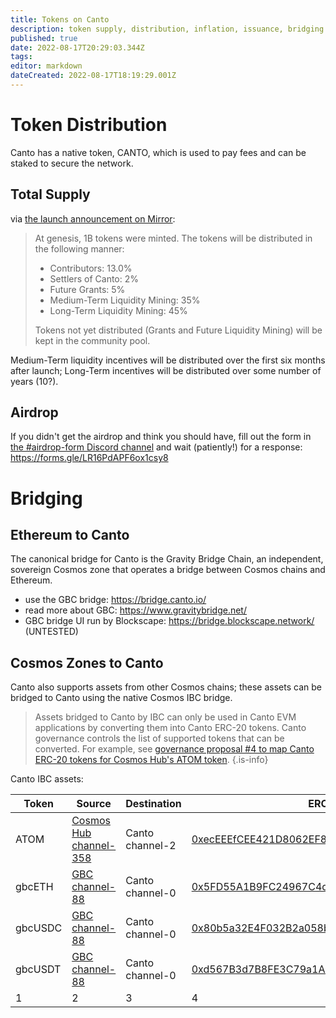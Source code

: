 ```yaml
---
title: Tokens on Canto
description: token supply, distribution, inflation, issuance, bridging
published: true
date: 2022-08-17T20:29:03.344Z
tags: 
editor: markdown
dateCreated: 2022-08-17T18:19:29.001Z
---
```





# Token Distribution

Canto has a native token, CANTO, which is used to pay fees and can be staked to secure the network.

## Total Supply

via [the launch announcement on Mirror](https://mirror.xyz/0x4CeD9817cAD891aEFfbF5Fb7DcB6f3c6aEBd4228/6UtxzGXsyCt6onAZjqwinAlQXhmq41Ow9o5SvPRkNKo):

>At genesis, 1B tokens were minted. The tokens will be distributed in the following manner:
> - Contributors: 13.0%
> - Settlers of Canto: 2%
> - Future Grants: 5%
> - Medium-Term Liquidity Mining: 35%
> - Long-Term Liquidity Mining: 45%
>
> Tokens not yet distributed (Grants and Future Liquidity Mining) will be kept in the 
> community pool.

Medium-Term liquidity incentives will be distributed over the first six months after launch; Long-Term incentives will be distributed over some number of years (10?).

## Airdrop

If you didn't get the airdrop and think you should have, fill out the form in [the #airdrop-form Discord channel](https://discord.com/channels/993968517906960445/1009274306133508147) and wait (patiently!) for a response: https://forms.gle/LR16PdAPF6ox1csy8


# Bridging
## Ethereum to Canto

The canonical bridge for Canto is the Gravity Bridge Chain, an independent, sovereign Cosmos zone that operates a bridge between Cosmos chains and Ethereum.

- use the GBC bridge: https://bridge.canto.io/
- read more about GBC: https://www.gravitybridge.net/
- GBC bridge UI run by Blockscape: https://bridge.blockscape.network/ (UNTESTED)

## Cosmos Zones to Canto

Canto also supports assets from other Cosmos chains; these assets can be bridged to Canto using the native Cosmos IBC bridge.

> Assets bridged to Canto by IBC can only be used in Canto EVM applications by converting them into Canto ERC-20 tokens.  Canto governance controls the list of supported tokens that can be converted.  For example, see [governance proposal #4 to map Canto ERC-20 tokens for Cosmos Hub's ATOM token](https://governance.canto.io/).
{.is-info}

Canto IBC assets:

| Token | Source | Destination | ERC-20 |
|---|---|---|---|
| ATOM | [Cosmos Hub channel-358](https://www.mintscan.io/cosmos/relayers/channel-358) | Canto channel-2 |  [0xecEEEfCEE421D8062EF8d6b4D814efe4dc898265](https://evm.explorer.canto.io/token/0xecEEEfCEE421D8062EF8d6b4D814efe4dc898265/) |
| gbcETH  | [GBC channel-88](https://www.mintscan.io/gravity-bridge/relayers/channel-88) | Canto channel-0 |  [0x5FD55A1B9FC24967C4dB09C513C3BA0DFa7FF687](https://evm.explorer.canto.io/token/0x5FD55A1B9FC24967C4dB09C513C3BA0DFa7FF687/) |
| gbcUSDC | [GBC channel-88](https://www.mintscan.io/gravity-bridge/relayers/channel-88) | Canto channel-0 | [0x80b5a32E4F032B2a058b4F29EC95EEfEEB87aDcd](https://evm.explorer.canto.io/token/0x80b5a32E4F032B2a058b4F29EC95EEfEEB87aDcd/) |
| gbcUSDT | [GBC channel-88](https://www.mintscan.io/gravity-bridge/relayers/channel-88) | Canto channel-0 | [0xd567B3d7B8FE3C79a1AD8dA978812cfC4Fa05e75](https://evm.explorer.canto.io/token/0xd567B3d7B8FE3C79a1AD8dA978812cfC4Fa05e75/)  |
| 1 | 2 | 3 | 4 |


